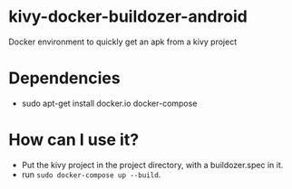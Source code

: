 # kivy-docker-buildozer-android
Docker environment to quickly get an apk from a kivy project

# Dependencies

* sudo apt-get install docker.io docker-compose

# How can I use it?

* Put the kivy project in the project directory, with a buildozer.spec in it.
* run `sudo docker-compose up --build`.
